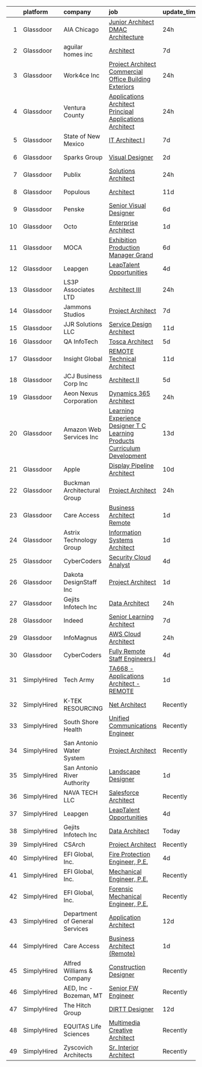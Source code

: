 

|    | platform    | company                        | job                                                                                                                                                                                                                                                                                                                                                                                                                                                                                                                                                                                                                                                                                                                                                                                                                                                                                                                                                                                                                                                                                                                                                                                                                                                                                                                                                                                                                                                                                                                                         | update_time   | location             |
|---:|:------------|:-------------------------------|:--------------------------------------------------------------------------------------------------------------------------------------------------------------------------------------------------------------------------------------------------------------------------------------------------------------------------------------------------------------------------------------------------------------------------------------------------------------------------------------------------------------------------------------------------------------------------------------------------------------------------------------------------------------------------------------------------------------------------------------------------------------------------------------------------------------------------------------------------------------------------------------------------------------------------------------------------------------------------------------------------------------------------------------------------------------------------------------------------------------------------------------------------------------------------------------------------------------------------------------------------------------------------------------------------------------------------------------------------------------------------------------------------------------------------------------------------------------------------------------------------------------------------------------------|:--------------|:---------------------|
|  1 | Glassdoor   | AIA Chicago                    | [Junior Architect   DMAC Architecture](https://www.glassdoor.com/partner/jobListing.htm?pos=129&ao=1136043&s=58&guid=00000182627dac648b58143538002f4b&src=GD_JOB_AD&t=SR&vt=w&cs=1_a9c9f901&cb=1659509779975&jobListingId=1008047413622&jrtk=3-0-1g9h7rb4mkf3d801-1g9h7rb57g2qa800-78d1c92ace534ea1-)                                                                                                                                                                                                                                                                                                                                                                                                                                                                                                                                                                                                                                                                                                                                                                                                                                                                                                                                                                                                                                                                                                                                                                                                                                       | 24h           | Evanston, IL         |
|  2 | Glassdoor   | aguilar homes inc              | [Architect](https://www.glassdoor.com/partner/jobListing.htm?pos=101&ao=1110586&s=58&guid=00000182627dac648b58143538002f4b&src=GD_JOB_AD&t=SR&vt=w&ea=1&cs=1_38b4a51f&cb=1659509779966&jobListingId=1008030886752&cpc=80D725C0A39FA835&jrtk=3-0-1g9h7rb4mkf3d801-1g9h7rb57g2qa800-6371b23653ce37e1--6NYlbfkN0BBGG9LMNqL16EzDx9S3nKk4b6IwprgSJginr0DZD_oW6Mm3uCrdklJsAKh6iXWwLKS4HwePxDhUtYIT_-THPCT1OSqPsH-xzqiHGZPx79UO3w3eEr1OmXYjyoeRjfzEu5WE2xUoPg1J7MOhXn-EUTl0lc2nWVKu84RpuQHt7TH_OxQjbDrjiwpBBEH9V99jPG0r1tYjsNwgkE3GcFvGNMQ-yZ3Vz96P2CV4f1w8wZbWpetyWqmDj_t4mk5VXm_tIihjiaBr3hptOZsybkZpkhWpU4PZjbLfNL6JLWoJOFnCIgJsiaE2V3WrF5Cy5UK4RXXZqR3VP_xDSwAEGcGXna70M9hNtSuKuDfcB1cBa7fdrLnteq6pPrSPqQRDLW5EeB3U32xGtYdwSRXT2HA56fM2CMQH3W6ZW92WcaA1JPsmGODXjRViWUB8B-Mco6ygV5yNniZn39XeXDJgqHmAt61mR5zLkFCvCyGTeD5pwFNSYSH5X0ywZDG3Tfi2ZFDoHI%3D)                                                                                                                                                                                                                                                                                                                                                                                                                                                                                                                                                                                                                                                                                          | 7d            | San Diego, CA        |
|  3 | Glassdoor   | Work4ce Inc                    | [Project Architect   Commercial Office   Building Exteriors](https://www.glassdoor.com/partner/jobListing.htm?pos=110&ao=1110586&s=58&guid=00000182627dac648b58143538002f4b&src=GD_JOB_AD&t=SR&vt=w&ea=1&cs=1_02ee541d&cb=1659509779968&jobListingId=1008047958781&cpc=7AD1D84939BBEEF3&jrtk=3-0-1g9h7rb4mkf3d801-1g9h7rb57g2qa800-1b5fa690967b5ade--6NYlbfkN0A9PPlI9x3VLA7Ig9DMYQv8oZV6AhUmXfwocfR2_GxsGZVhPKRlecurGQV6vCE7cRm1y9XKvQzg_GTfz2YQujrNfplqqjHtsHPd55-nZ6MorvAKxkzkJaiGiuGRC1SuzxqEGW06GlbDmsj6mNw1KjVTSNI8hBwDM0cm5ePGkm6GItOEpN2Mj4mrNwfNZb6zftdcAso9tmrEkq3tJwpFlGSL4Xb0dOGEK2DcsU1cfUBBxfUpb3PdkQ7OxEqkkMAE6XCe7sBwkHyt0pV5o4KwgT4VITNU3Py6uH3vgzAuhNi4I6YS_5Lahty6_aKF9ijgeLjL9QOWe3ie0Y6rhfdUn96QOBqwOYyvzBDmQYrVjILAAG5oT4JyPTh10IP5j8PNB4xpY5OljGftlo5bQMM1Fli7uCQ839M-a51rKE9uD_HVKJklJJ9ZJzMns9UVk9vtCE6152sTKgb_zD78bjfQ3ENebGiBPIqRs_x-G3EhWGVzN7a4-nyfYDq4CWQOOS0zrEkiM334zOjwkw%3D%3D)                                                                                                                                                                                                                                                                                                                                                                                                                                                                                                                                                                                                                           | 24h           | Georgetown, KY       |
|  4 | Glassdoor   | Ventura County                 | [Applications Architect   Principal Applications Architect](https://www.glassdoor.com/partner/jobListing.htm?pos=103&ao=1110586&s=58&guid=00000182627dac648b58143538002f4b&src=GD_JOB_AD&t=SR&vt=w&cs=1_274043ef&cb=1659509779966&jobListingId=1008048362770&cpc=7CEE4C1C86B9E1E4&jrtk=3-0-1g9h7rb4mkf3d801-1g9h7rb57g2qa800-d4e6bd873dbee7be--6NYlbfkN0AC6SQMfAkHCondRquBNcE2ntt1snCy3fyoZRReqai0Oc8rjChE8P0pKJeANpbEFo1uZy22u9u-zpo913XVjwSN_L-IZ_lSwaijE-wGrMkq8eD-et4B7cdPxxUFHKyIJV-le1avh7iBv9-BJJk7J1sm237h3P3Q0dXjnEb8U7oqDrThmTksJFuBSxp8oGwBAiBpcEJRlPAflRKVeC5oySuUtbhu3o-kd-dThah0PhwdpxE5NUaBQ0wN8xOyvdgmcxmltsYUyKympmr04VCYZkVAhMpCokYaYdLxem7zTX-gV8cV8gRl44bQbJDtI0z9t8iT0ry3F5fE8mP0Kb3hhaMMHF8F_tYuHYXnabLWlDI1_wJF6sBJ3ixmGMnSSUfKwGzomM9CHwmiygAtRX5TU1HDgqkfaZwoKNDWHftRzzzhZXLL3IcHv3ph_hqn6TygHis8VKRpL9NIU8hEwRNTVlkx482ZFZmcsjyJAfPu43KVvYAhcD7Oovp9uoz1tOglIQWPbi8HDm3fcH0Mzfeb84Dnj8QYfOkIpbSRGRiQI23sxw1vVTjGuM0ac8cT9FjvCeaSEaaze0rI53jGkipVNSFgyUrcKLkivVUF58WwymEhDpLrS7gMQIZeq-dQ9dw-ISxh1I2KzgRR5ELILYLTJnWDJUjXgSrAVPl3Ffv4pEG2uJCo1aXAQc5WjTSrz4EbRihmPIfxLOo17ib_GWc3gCOhlLCQ2KYkanVAG9n7X3WoA4kgOl6lduNKGJ_y-ZFPvSnzCV2g3dJQeYyYI0ECq83mgoXetX0gGNWG9XfKiVczBr9a90ww3r73uvNjAwiwig7FmD-eEn6FGqE0z0wTexkjukWjsON9AbAv03b_kmRTZL1oqB_haJIcgejnk9FJuXJ7f5OhnRguG2hFmRElo_oud2CwU6v5Tj086Y4_yH8Rd2ROZmX8UCi1np-hUg3HAsm9Kwvx2Shk9JXM1GotbUPcuwS99eigbsxjjAb-eoiyHB4Cpi9O_cxC0XcQcb_CYnJiXSg4YLPiJdFT_-_6kfzs__RVyGAO9CmZchpiqDJEzzaQDb3LsKUWIhkVwCYxSGKrGZp20c9lPEBX6MdYBx948r87-Ox5N2qOlIQgeWEhQw%3D%3D) | 24h           | Ventura, CA          |
|  5 | Glassdoor   | State of New Mexico            | [IT Architect I](https://www.glassdoor.com/partner/jobListing.htm?pos=121&ao=1136043&s=58&guid=00000182627dac648b58143538002f4b&src=GD_JOB_AD&t=SR&vt=w&cs=1_b69f89cb&cb=1659509779969&jobListingId=1008031623908&jrtk=3-0-1g9h7rb4mkf3d801-1g9h7rb57g2qa800-528c81f2f9a040cf-)                                                                                                                                                                                                                                                                                                                                                                                                                                                                                                                                                                                                                                                                                                                                                                                                                                                                                                                                                                                                                                                                                                                                                                                                                                                             | 7d            | Santa Fe, NM         |
|  6 | Glassdoor   | Sparks Group                   | [Visual Designer](https://www.glassdoor.com/partner/jobListing.htm?pos=112&ao=1110586&s=58&guid=00000182627dac648b58143538002f4b&src=GD_JOB_AD&t=SR&vt=w&cs=1_5e733517&cb=1659509779968&jobListingId=1008042325557&cpc=3BA4CE39D5B5DEF5&jrtk=3-0-1g9h7rb4mkf3d801-1g9h7rb57g2qa800-3119862d81f7a7c8--6NYlbfkN0CVbIAoVGlVV0muHIzlWY31dYj5hrVkKa7qBWZ-hZn3g-zWnitpxah_RyLopvrEJPKluBTJGMR0w6yt2L9rFqn3s1U2AqS3mNNijlNTZTWhopkKVpxLdiMoOqof51uSUrPEbGZaq-doN6mYWim2gIQgZZA6-0KdGLYCY64PiKyOSiM_V5QmJapCkNEEGAjDXhL_X2AWmctkuEKogkEldV-n7p6hnhlvaYf1L-_TLXx34QGeBJvbHfWICYeUk1lbH_GeZSC-EbLD9QaBJdV5fsOWRDTpWJZPUUq9BqLT4wjmUKNSWkcveCiwMoaZt_qsZa0b12gi7WVidRR2c4w6HYQ92j_XOAyKDAuvpGadRS5TUNS6qPtssulU_Qj1wfMiWZCGXBZNIy9xN9oC1TB52PNMDvQ3NqIApszzlH2NBtRRms_b9XhY1xhni4tueCmR8_Qy9_NUqT8RdW_53wSHhQdguzxq6tXx0-NTVg_HrfqtssBOabfun37g)                                                                                                                                                                                                                                                                                                                                                                                                                                                                                                                                                                                                                                                                                                       | 2d            | Arlington, VA        |
|  7 | Glassdoor   | Publix                         | [Solutions Architect](https://www.glassdoor.com/partner/jobListing.htm?pos=123&ao=1136043&s=58&guid=00000182627dac648b58143538002f4b&src=GD_JOB_AD&t=SR&vt=w&cs=1_204d7280&cb=1659509779969&jobListingId=1008047401094&jrtk=3-0-1g9h7rb4mkf3d801-1g9h7rb57g2qa800-32a667c08397b6dc-)                                                                                                                                                                                                                                                                                                                                                                                                                                                                                                                                                                                                                                                                                                                                                                                                                                                                                                                                                                                                                                                                                                                                                                                                                                                        | 24h           | Lakeland, FL         |
|  8 | Glassdoor   | Populous                       | [Architect](https://www.glassdoor.com/partner/jobListing.htm?pos=118&ao=1136043&s=58&guid=00000182627dac648b58143538002f4b&src=GD_JOB_AD&t=SR&vt=w&cs=1_16892b31&cb=1659509779969&jobListingId=1008023368891&jrtk=3-0-1g9h7rb4mkf3d801-1g9h7rb57g2qa800-8e90e3975cb52fe0-)                                                                                                                                                                                                                                                                                                                                                                                                                                                                                                                                                                                                                                                                                                                                                                                                                                                                                                                                                                                                                                                                                                                                                                                                                                                                  | 11d           | Los Angeles, CA      |
|  9 | Glassdoor   | Penske                         | [Senior Visual Designer](https://www.glassdoor.com/partner/jobListing.htm?pos=109&ao=1110586&s=58&guid=00000182627dac648b58143538002f4b&src=GD_JOB_AD&t=SR&vt=w&cs=1_e7cd6e6b&cb=1659509779967&jobListingId=1008033963305&cpc=723ADC3DFE402989&jrtk=3-0-1g9h7rb4mkf3d801-1g9h7rb57g2qa800-e686bc3862d2ddc1--6NYlbfkN0CtpXM0MSzpMQ_ld-1IrueFxu_hVDIxNkdu7oUVWOFjtEFqQtdu51VPA8PaZXoTOleEm1nGdOJeCYWb5vJz5IG8TCmpEFJrjI-b_juUEQzgiyUZJ3K2ygCQVuCrEUmrYjjDB2ajc0iOoSryL110Bp5lNaMc-HGhB6LpGxuI3m9UC0vdHWE3nKisIOcppR_W8LhCBkUv0mlWIgJC-gMwkVjbn85dqNzUxBMhpk-FbMWyyQb7CM6k5rcIp5j1BA3MQWyWJOdIpZVNdwKH59CKXaf9ke39It94aUJ5fQ8JSswZdpNv9PNNFw4SpCqpCC2IX_N9icW4tlHjUXS39rkBY6NTwq0Y52CPiAob3cZn6BslYxFgiyaIrnwYqvOcbOrQAfA6drYtA897UEJX143AvIuWp6M6cMnx78pBByplf7_ac_CHV2orpU8hkjuwmxiZ7O79xaOeOAkka9CB5HhgnW1DrzWo8aM2HZJwDHCVEKbH-g%3D%3D)                                                                                                                                                                                                                                                                                                                                                                                                                                                                                                                                                                                                                                                                                                    | 6d            | Reading, PA          |
| 10 | Glassdoor   | Octo                           | [Enterprise Architect](https://www.glassdoor.com/partner/jobListing.htm?pos=119&ao=1136043&s=58&guid=00000182627dac648b58143538002f4b&src=GD_JOB_AD&t=SR&vt=w&cs=1_78792da5&cb=1659509779968&jobListingId=1008044927870&jrtk=3-0-1g9h7rb4mkf3d801-1g9h7rb57g2qa800-4bb5f0dc820e0f4d-)                                                                                                                                                                                                                                                                                                                                                                                                                                                                                                                                                                                                                                                                                                                                                                                                                                                                                                                                                                                                                                                                                                                                                                                                                                                       | 1d            | Reston, VA           |
| 11 | Glassdoor   | MOCA                           | [Exhibition Production Manager  Grand](https://www.glassdoor.com/partner/jobListing.htm?pos=124&ao=1136043&s=58&guid=00000182627dac648b58143538002f4b&src=GD_JOB_AD&t=SR&vt=w&cs=1_c0d6f37e&cb=1659509779969&jobListingId=1008033804169&jrtk=3-0-1g9h7rb4mkf3d801-1g9h7rb57g2qa800-b74d57cb8e008f7f-)                                                                                                                                                                                                                                                                                                                                                                                                                                                                                                                                                                                                                                                                                                                                                                                                                                                                                                                                                                                                                                                                                                                                                                                                                                       | 6d            | Los Angeles, CA      |
| 12 | Glassdoor   | Leapgen                        | [LeapTalent Opportunities](https://www.glassdoor.com/partner/jobListing.htm?pos=117&ao=1136043&s=58&guid=00000182627dac648b58143538002f4b&src=GD_JOB_AD&t=SR&vt=w&cs=1_7a2862f6&cb=1659509779968&jobListingId=1008039071264&jrtk=3-0-1g9h7rb4mkf3d801-1g9h7rb57g2qa800-6cfb597f8684a00f-)                                                                                                                                                                                                                                                                                                                                                                                                                                                                                                                                                                                                                                                                                                                                                                                                                                                                                                                                                                                                                                                                                                                                                                                                                                                   | 4d            | St Louis Park        |
| 13 | Glassdoor   | LS3P Associates LTD            | [Architect III](https://www.glassdoor.com/partner/jobListing.htm?pos=128&ao=1136043&s=58&guid=00000182627dac648b58143538002f4b&src=GD_JOB_AD&t=SR&vt=w&cs=1_2e7c71d6&cb=1659509779969&jobListingId=1008046616338&jrtk=3-0-1g9h7rb4mkf3d801-1g9h7rb57g2qa800-9629dae44720d06c-)                                                                                                                                                                                                                                                                                                                                                                                                                                                                                                                                                                                                                                                                                                                                                                                                                                                                                                                                                                                                                                                                                                                                                                                                                                                              | 24h           | Raleigh, NC          |
| 14 | Glassdoor   | Jammons Studios                | [Project Architect](https://www.glassdoor.com/partner/jobListing.htm?pos=102&ao=1110586&s=58&guid=00000182627dac648b58143538002f4b&src=GD_JOB_AD&t=SR&vt=w&ea=1&cs=1_fdd06fe3&cb=1659509779966&jobListingId=1008031735949&cpc=33AFB7EF5A21FBC5&jrtk=3-0-1g9h7rb4mkf3d801-1g9h7rb57g2qa800-96aa6fa0b6173d71--6NYlbfkN0C2ruSLbldHgJRxGqX58M4ekFWuaOJ1Xy3nZgzYPyc2K5DCdI3untnDkKSSavtkCk92iqAzbk8Oa2mOqMcgyJ0pSn9NqnMDufDpo-qYhydhMJf5usWr6lFrqL8nikbwNtB4ITkmGGkJ-VER0Oy5a2d6BwFFD2snNbQSqn11yh1aiXROI8oBagSrQIGRT8CfBdtfjWNx2e3L9RXCy-yBYLSBbwRZGOZ2NJud8uXZrjGe7BKx50oOxsf_FYdChXROZhqb3U3jWf-tVJQ0_ZHw9fJDBxV16TWFmroCru-50SI2EAdOpdP4-d6KPAYi5M3Z8cNpmdOOtZ7Mg1rmExRYj7MQb6Yh-x_zFYSg5Xo2cvfpJ_vwrYwWfmdWDlACH-xCqVq-v5fP2jPvOjFZP0PHvFfVbw5GplI7awBccf0h17CIBd3B79-Io6Wpe-K6o8RssGxe00BNHdJbTv__TmCX1KFZ5Yel14_E7mpjDgcDETRrVsRGkrGK2rESW454GRH2178%3D)                                                                                                                                                                                                                                                                                                                                                                                                                                                                                                                                                                                                                                                                                  | 7d            | Scottsdale, AZ       |
| 15 | Glassdoor   | JJR Solutions  LLC             | [Service Design Architect](https://www.glassdoor.com/partner/jobListing.htm?pos=122&ao=1136043&s=58&guid=00000182627dac648b58143538002f4b&src=GD_JOB_AD&t=SR&vt=w&cs=1_3af7a2f3&cb=1659509779969&jobListingId=1008023228335&jrtk=3-0-1g9h7rb4mkf3d801-1g9h7rb57g2qa800-c1be716fa6b1c321-)                                                                                                                                                                                                                                                                                                                                                                                                                                                                                                                                                                                                                                                                                                                                                                                                                                                                                                                                                                                                                                                                                                                                                                                                                                                   | 11d           | Dayton, OH           |
| 16 | Glassdoor   | QA InfoTech                    | [Tosca Architect](https://www.glassdoor.com/partner/jobListing.htm?pos=120&ao=1136043&s=58&guid=00000182627dac648b58143538002f4b&src=GD_JOB_AD&t=SR&vt=w&cs=1_10ea9a56&cb=1659509779969&jobListingId=1008035484391&jrtk=3-0-1g9h7rb4mkf3d801-1g9h7rb57g2qa800-2b325c7e340096bf-)                                                                                                                                                                                                                                                                                                                                                                                                                                                                                                                                                                                                                                                                                                                                                                                                                                                                                                                                                                                                                                                                                                                                                                                                                                                            | 5d            | Concord, CA          |
| 17 | Glassdoor   | Insight Global                 | [REMOTE Technical Architect](https://www.glassdoor.com/partner/jobListing.htm?pos=114&ao=1110586&s=58&guid=00000182627dac648b58143538002f4b&src=GD_JOB_AD&t=SR&vt=w&ea=1&cs=1_42ee110b&cb=1659509779968&jobListingId=1008023450111&cpc=8795CF9063CD573D&jrtk=3-0-1g9h7rb4mkf3d801-1g9h7rb57g2qa800-38e32b10a68fdadf--6NYlbfkN0BKkHZu3wF05EeDimN_p6sYpKCMArvwa95YdH7UpkaBCnuUCEKHXotS0_EwbLzIjYfBxh6X2qHKBJJgK3GUwRr4xzC4naxi0aZb0f-8TQwRo8qHWQUX5Bq09mUANpyZqKxXib2PO-XS_dxOGpCKJYbiLRqB8Ffdr1dC4j3QSCEJPvBDXSUaywK2-SvefcnoPHjgOLIP3V2Y2LUswJSF2T7X8P6kVFygQQlhy7iZs0C-jt0aIUJOX2YTR74A36XHnb-xTPY5qeYuDxB9qpMn2pEFAkAGtKiBUM2ThknmzJxkRG_tMplGAn_xYyqk_2lEt57fkS5ArwA34yxjGjwxztLxhiP3Bi_pw4EDQSunI5_2z8lPTAEICow3mSvRxJzLqkUKGb4JhZHz3xFSFHF2A9Tr8Q7jGVbm-5l9GeGbOKW_a50XjbWekOJsU680kk9eMf3zoswttL7i00KmLbCrKi8Tb8BSVMeFs8MGwjgyhzfkY0VszWnl8yB5nfHs_YiOXKntlbgba6E1fQ%3D%3D)                                                                                                                                                                                                                                                                                                                                                                                                                                                                                                                                                                                                                                                           | 11d           | Remote               |
| 18 | Glassdoor   | JCJ Business Corp Inc          | [Architect II](https://www.glassdoor.com/partner/jobListing.htm?pos=127&ao=1136043&s=58&guid=00000182627dac648b58143538002f4b&src=GD_JOB_AD&t=SR&vt=w&ea=1&cs=1_d1a678e5&cb=1659509779969&jobListingId=1008036667337&jrtk=3-0-1g9h7rb4mkf3d801-1g9h7rb57g2qa800-9bd70e7987f04f30-)                                                                                                                                                                                                                                                                                                                                                                                                                                                                                                                                                                                                                                                                                                                                                                                                                                                                                                                                                                                                                                                                                                                                                                                                                                                          | 5d            | New York, NY         |
| 19 | Glassdoor   | Aeon Nexus Corporation         | [Dynamics 365 Architect](https://www.glassdoor.com/partner/jobListing.htm?pos=130&ao=1136043&s=58&guid=00000182627dac648b58143538002f4b&src=GD_JOB_AD&t=SR&vt=w&ea=1&cs=1_dbcd5ff3&cb=1659509779975&jobListingId=1008047922102&jrtk=3-0-1g9h7rb4mkf3d801-1g9h7rb57g2qa800-74588c2627177920-)                                                                                                                                                                                                                                                                                                                                                                                                                                                                                                                                                                                                                                                                                                                                                                                                                                                                                                                                                                                                                                                                                                                                                                                                                                                | 24h           | Remote               |
| 20 | Glassdoor   | Amazon Web Services  Inc       | [Learning Experience Designer  T C Learning Products Curriculum Development](https://www.glassdoor.com/partner/jobListing.htm?pos=126&ao=1136043&s=58&guid=00000182627dac648b58143538002f4b&src=GD_JOB_AD&t=SR&vt=w&cs=1_7cb78e52&cb=1659509779969&jobListingId=1008017863498&jrtk=3-0-1g9h7rb4mkf3d801-1g9h7rb57g2qa800-4d352c5b2fc37cc0-)                                                                                                                                                                                                                                                                                                                                                                                                                                                                                                                                                                                                                                                                                                                                                                                                                                                                                                                                                                                                                                                                                                                                                                                                 | 13d           | Remote               |
| 21 | Glassdoor   | Apple                          | [Display Pipeline Architect](https://www.glassdoor.com/partner/jobListing.htm?pos=107&ao=1110586&s=58&guid=00000182627dac648b58143538002f4b&src=GD_JOB_AD&t=SR&vt=w&cs=1_ec84d207&cb=1659509779967&jobListingId=1008024922070&cpc=BAEB662971763A76&jrtk=3-0-1g9h7rb4mkf3d801-1g9h7rb57g2qa800-1ac026aebf1eab96--6NYlbfkN0BvKrLyj5gPmtZO9T8euul8TCxuuKNOtzRJOomxnwSEodTz2Bc-sPZl8WPllYOnI2h88ncN86_cGFX94EhruM6aVE1f0uzqEGYtUwrXVZWmB9sLsVrt8bvXnSydAAiwNxnhEhBxWyLc5kv_B3L5bN8ygiqxyDS3ck34jWgiAL9b9YRCZi_LXYeWkOumlqDAOVNpUWcmCdrxkHJnySUGIt78jh4UqJZv49ZVQjQGBE8mJIyKgr-nU5Fwn8qFFTUFJp8vJ7Q3_pm3c9-6EKCIzzfBDzxZEmbeNDD5PdS-2NN5o8q5uRfR7rp7Ka9dBoVquS_pJRgoLLm2Ns4w2l-CQsHhQ5AFEt9Q9PUfWFv8izkOBdvjFcJwkioupZ1vvQRLz2PfC1j2S31BZXwRBNjTb2qixk7LQinJ2B4wK9921PM37ouO9P7I6cD1D7BqO98vWJqSVQt1ttgOkpieuZKEOXZi_TefdiSABJvIRlxJiYMeIPwlweCL1K1CSKMNe-L7US2HXzARCCNPFUBhGu220aYPAXD1FSUpqcopNTrwFRSbBcnel2UV_gaqD4Rs2NW1kj_4FiiLiFK1G-FV6aENBg5ZcV5R6s5HOvz05YTbjCbiCQwKuU2Rcg9ZHqVhx1m_eem2_IFiHky9Jd_aQiGCuS0Mj7tp49l00RSgHLv80i5GENrwaqyOct37qyFScAj1-oRFLi7ZwmSPuXJR_LExMtVN8mKv_MP0odTN0Gl6ssCNI187HDw_JgDBuzc2TOBZzs4DB8cQ79EuSsUDM4dgInfB06kzwhhBgNFh602lRcyAFr35tv8U_RvxiSmaV2cv7pyTY30go9Hw4SdKOZfBT5-1uXEvFoX835mT4mZ4sN_mU_u3KXsbrpZ5eyPzD52m-kRcfVvbdkTZJ40eqtxun4vxhk_tMKk-qApofWp062MkVIggBtqqHXUjJ9BECLP8zHHBnZrT_k2XieOGQ3yMsr5x)                                                                                                                                                                                            | 10d           | San Diego, CA        |
| 22 | Glassdoor   | Buckman Architectural Group    | [Project Architect](https://www.glassdoor.com/partner/jobListing.htm?pos=105&ao=1110586&s=58&guid=00000182627dac648b58143538002f4b&src=GD_JOB_AD&t=SR&vt=w&ea=1&cs=1_1c9d9c9a&cb=1659509779967&jobListingId=1008047414214&cpc=61E17551093C17CB&jrtk=3-0-1g9h7rb4mkf3d801-1g9h7rb57g2qa800-9a92b6095bc4880a--6NYlbfkN0AaC6OMNnGu1ri8CPn-RGRuQIfK4MRpPOI-RSUeogXt75h5kxyXjhhtmztlvwdjqcbJv7XAtRFoEW-1e8VQoGRel_UFjTbtbreTBh1M1uSvcBtIG2xSyyOnhGVbTnqyz73U2HFgbLI_LIBKvr6nntyikHsQFPYOWQFOfMvmRiNaUFcDtxq_S3cIhQ7ZklXP3nGdS4NBnRZ4kfTKHcvAZbTS255hRD5_iZ5oeu_3dbJOK2WdYr-4rWT_lzjgHUgprFROK36ASLdkA-hHhCsayxe3fQP5y_5rby6ccxeWeZSdn3V263NaCST7C-MxIuBo5Xn5C3sy0rL-Y1ESy4ciQRzYLcJA92FbPcQCnTSUKq4D0PxDpdIAGR6xbE0WLNCraQs662GbNKwanxbfcVVCoHq2J4ZWc_26x4pNeL1BwmMGBWuRsVRHRnDfAVbKLKBlvXI81SYYNtb9wRiY6VEc5MtT4qGDtWePMaAjLZnfH9EM9TqlTidBWwQid7M_zBdozvsTG14gRIWnhA%3D%3D)                                                                                                                                                                                                                                                                                                                                                                                                                                                                                                                                                                                                                                                                    | 24h           | Plainfield, NJ       |
| 23 | Glassdoor   | Care Access                    | [Business Architect  Remote ](https://www.glassdoor.com/partner/jobListing.htm?pos=116&ao=1136043&s=58&guid=00000182627dac648b58143538002f4b&src=GD_JOB_AD&t=SR&vt=w&cs=1_f53a23ff&cb=1659509779968&jobListingId=1008044690699&jrtk=3-0-1g9h7rb4mkf3d801-1g9h7rb57g2qa800-ad549c7fe2ed2468-)                                                                                                                                                                                                                                                                                                                                                                                                                                                                                                                                                                                                                                                                                                                                                                                                                                                                                                                                                                                                                                                                                                                                                                                                                                                | 1d            | Remote               |
| 24 | Glassdoor   | Astrix Technology Group        | [Information Systems Architect](https://www.glassdoor.com/partner/jobListing.htm?pos=111&ao=1110586&s=58&guid=00000182627dac648b58143538002f4b&src=GD_JOB_AD&t=SR&vt=w&ea=1&cs=1_564020f2&cb=1659509779968&jobListingId=1008044681734&cpc=42BEC95245890617&jrtk=3-0-1g9h7rb4mkf3d801-1g9h7rb57g2qa800-c0220aa5be09418e--6NYlbfkN0Bdf2G6TVYnM3fOk-UrBKrzK2-CbjNnMVxP8eQQ09BKeSsj-KQfImToDye70tyWtFdi31-QoWoNwWkYz7pKi8-e2ZNjhJdtIwajDwUArQ1NymZZVaiDX5lupqAnyqZ5Xia1HALDbkdNAsVxAXU-qEKlUSG_r7eLcIh6BTAYeg1xZpDNTPFWuQVk5bVlsejkKW69QoMsBP1mEOd6Us0BTQZxtHZ0oFlJGqi9RNFQudfQdcb5Y6IHpBKBgn6U8QG-F2xnt1bKGGT5QbW-VwlfSgsX-lI7DfljbFqpWEC4yVW1wdAu_cGP9B_CWbLEgkKUN1hJEY5hPkCwDs-mfn3iruf0mBir_xXo1v1hvAKithA3yoz_RMp--3YsaS5Z3zUkUt5qQwaPJUmmOR0VYDNXNWTGm9c8TQZeU04nQDxutWCrtXrGaeOWNqiM1I94SLfT-WCQ6Ple5mscHBnrSIbIreUDq8eYfV1JoN1jrC7rK8BSbfof8T4rc6e5MHY0gzVchDzTRFYt8lHtWj-EYClziOorZwiXUB47i4xG6B3LYEqf5A%3D%3D)                                                                                                                                                                                                                                                                                                                                                                                                                                                                                                                                                                                                                        | 1d            | Chapel Hill, NC      |
| 25 | Glassdoor   | CyberCoders                    | [Security Cloud Analyst](https://www.glassdoor.com/partner/jobListing.htm?pos=115&ao=1110586&s=58&guid=00000182627dac648b58143538002f4b&src=GD_JOB_AD&t=SR&vt=w&ea=1&cs=1_f24b4324&cb=1659509779968&jobListingId=1008038418664&cpc=8795CF9063CD573D&jrtk=3-0-1g9h7rb4mkf3d801-1g9h7rb57g2qa800-ed5494b43b5b0e5c--6NYlbfkN0CpFJQzrgRR8WqXWK1qKKEqALWJw739KlKqr2H-MSI4eoBlI4EFrmor2FYZMP3muM3AyC5F4gtnZ5Rl_ddSM713Bko8wSd9DvhwSwdyOa07maPZ_0fXzn6WTVoqw3q3YITCGvHyOS2or4atKuQDfsT-Y2AywG-QQS36zkNMOcZ_7AJk-mY0f4ozyfqwKr-o85AXIIdg5Y30To1gK21qqwOflA_njhy8fwsil7c4-GdYgmedSjgIOvmmIggJMpe_MTo_0zc8dInWKqbbbqsXkOEUxAfzyzNV3J2hTqmTQCL54aFDdJhjN6-btzCBjENTb_9AuWjtedyCkqenfrN8MvV8dy_kWmm_ccJv9kx7NAJofr_5k6z12XJe5h7yFOzqMO-DNKBvU_PzANnDIrMT4yC0laurvQdNLzZBd73s66vA9eaxNkx9Zmrc18EaEF7Dkn5kDpKmKRWQfVLW4dOUq6ODOVvFjR76E6cbMdiJs7y_WFKMv28uytW4eST1HsEt2o-bg0935D7S5E8t6CdAF-fzVp8qQrDFNNxJ-dpw4nAE1fz9AreKHUy1eURHfOfKPvpRhRtGYrxr0ExP0RKJpZh-3Id3sawQY937Mn35EJeGxi-L410UUFRwSBZ4_XAMHBO4oQXIK80DzK-E9_wBYPGemPnZuTW1wFIsp8gOtZWREWkXvx2cAeoZxLdaPNtZSfYA9AtJXqRi-RjgH2yk_lFB1UPWnKiDvRn4jnEgcEV9WSzwt8b7cpJ5ldeBrHlVf3CuMYgGxAP9Ef8mi75ZuATxtsN0SIwVguMiqQGDVv32TXC3cL0frWWFK30YPhb6uJKnoHbX8-xzqNzG0Ci8SF4JOitpclbn6weCbs_FtPQcCahPVN4NF0BLsvEHO5oXQwabTSSCpymrO5vHJYFr1EkVexf_ksB9eMAe3sqqTtCEO2cZNSe7_m1PD7a-f_CVhfBoB6DO26BVMJ1fq79g1xquW9R6HrJolX8dOZpp6YfuZG2HrXbj1IbEX31e1yiqwnU%3D)                                                                                                                                             | 4d            | Salt Lake City, UT   |
| 26 | Glassdoor   | Dakota DesignStaff  Inc        | [Project Architect](https://www.glassdoor.com/partner/jobListing.htm?pos=108&ao=1110586&s=58&guid=00000182627dac648b58143538002f4b&src=GD_JOB_AD&t=SR&vt=w&ea=1&cs=1_f924c849&cb=1659509779967&jobListingId=1008044980559&cpc=6945AE2F4B03E059&jrtk=3-0-1g9h7rb4mkf3d801-1g9h7rb57g2qa800-604009b088247dc6--6NYlbfkN0DmXiILULUwnDZPyWBF8B0IdkK8QIv5Ygwa92R-qYmns6YcYSAW_RpK8tXhaWCI_j6DQL6-ZuJMwRGdnqYc3IlkVgRlNAy3Svm-JFlOGs293trYH0-v8weu5FTHVRxXDcBR4-i_4YQ62_frIW3Phxn_Fc8wEZzQ7o2dfrK45bnr1nvbhYdDr73_FRzCOZ6AjHfslBxzHhYDsXdYqf5N6GGkK9T6lGgP8LWqI6riD_UYUu8fJM6ty0DOEzYvi7H5oRL14mxfAaeyRZizbQW174hkxtDq3tj3cD3YIzeE3oFvCI3PgHLOZ95UxHjTuQGeZLUvEBLmImvt1fqSRuWAGguSyALKk8gDKschUPttUBB1rEqlelgy2UmHp70MixmTGmCSRpWM93-eeSfLGPxXkMIa4pwpKDnEwMvyXylBoTVlgZ771F7KNuaZ3mjtC-gM4-iEorSeQH7uY0uv8KIcMZvAbauIFgc7CxIYZ8kjZ654aZmmp8nktpgS_Vwyf_VjQ0s%3D)                                                                                                                                                                                                                                                                                                                                                                                                                                                                                                                                                                                                                                                                                  | 1d            | Columbus, GA         |
| 27 | Glassdoor   | Gejits Infotech Inc            | [Data Architect](https://www.glassdoor.com/partner/jobListing.htm?pos=104&ao=1110586&s=58&guid=00000182627dac648b58143538002f4b&src=GD_JOB_AD&t=SR&vt=w&ea=1&cs=1_11815e12&cb=1659509779967&jobListingId=1008046506112&cpc=70D6958B2CFB98E6&jrtk=3-0-1g9h7rb4mkf3d801-1g9h7rb57g2qa800-f43ed0475e1ee67d--6NYlbfkN0D_IzWzjhbTTSWePIL0fUVIyWUO5fDNpeYC70q4Xn2R5aIdRXIvKvEENjMfwJbr-KiapqzdkpOugioOjkPuwYrDxo8lRtHb1wMwZA3D83VfsWNPxgHYoDhBLfeb_e6W-20-go4SgSxKK2uDUTC0CWbEUxDoF1Yy-EBMZGAUqI4gT7IXVmEYGFnLTMZ64DeX8Hg8-SSxr02raosU-H2dJolN6Om0bGV905AC3J8tRy0eVEoAFQ0Fi49nVZGCJcHc1i-3m8HBvPwJRWwuvi_044NOGWb-y9jUGUurRYIiIfVDrWhGdeMMh9GImIFK2heA6AzNzRr6anOiWfFMYz3LOu2HHErQQ08uB_HKGvExOl9nV3BNMjZL0XJmRZrzAGdvkX_33SnZMzCmJUZtbOZR2K1ri4cUz2A7HeqCuZAQWIFeF2UuExOzCDv3HJhRIjSwefAV_V1_N-h4kEstFqIl8rFjMDxd33B8wjU7aiwOQRfkY90-L1Klgza4UmzXr7vsOZeKUACbIV4g9A%3D%3D)                                                                                                                                                                                                                                                                                                                                                                                                                                                                                                                                                                                                                                                                       | 24h           | Remote               |
| 28 | Glassdoor   | Indeed                         | [Senior Learning Architect](https://www.glassdoor.com/partner/jobListing.htm?pos=106&ao=1110586&s=58&guid=00000182627dac648b58143538002f4b&src=GD_JOB_AD&t=SR&vt=w&cs=1_86d6286f&cb=1659509779967&jobListingId=1008031067016&cpc=723ADC3DFE402989&jrtk=3-0-1g9h7rb4mkf3d801-1g9h7rb57g2qa800-96b1c3b8b9cdb388--6NYlbfkN0CiRNM7CVr8YueLFKlzwbFWI0o7IjV438l4sVrvKZ0flpURU_mqoI8EbsK64YRr3OA6KrJSvnAlHG1fMTdVne83Y0EijA4Nde_j30eNUxX6D8w6WzzfyqgLZ2whk8-j9IO8ahlK57mnjmAeIR9-l0TeEZGSYjv5q6X3fsNXws9iNfqYy60Z3xT3ehRGqXImdDVRStq3eNbtGrpWWorQAxDpxHe_LKKNJTAV210lSYa8ijpV9Mpkh6ymFVinFicJQu_9gSegIWJ_60eIE69ITO_nz6cL4XCetTkup4bgQPWhY_DRUqEZVJXUFrBfXSKhpeFAODimH-a9NAFd4BE4IPI2XgtoDWbejuauLqjJNJ-a7FCpA7yh9-g-kYWCrPIN58IO-QbuMZqXloOxYlS31FJLzSbOi_NRjC0VF_rjEyIRjgppBRcpo_6svYMWEoluFxVOXr1JJVKu72AiFTN2LZMtBU3qSWkB9a_t-zTuNx_PfQYcrwe1oPq4Ok2gYKgWbdDbZpU7kgZPPY2AoeN1OxLxO7Mqt9LIWuA%3D)                                                                                                                                                                                                                                                                                                                                                                                                                                                                                                                                                                                                                                               | 7d            | Austin, TX           |
| 29 | Glassdoor   | InfoMagnus                     | [AWS Cloud Architect](https://www.glassdoor.com/partner/jobListing.htm?pos=125&ao=1136043&s=58&guid=00000182627dac648b58143538002f4b&src=GD_JOB_AD&t=SR&vt=w&ea=1&cs=1_4023e7a1&cb=1659509779969&jobListingId=1008046311770&jrtk=3-0-1g9h7rb4mkf3d801-1g9h7rb57g2qa800-12b46cc2abba6197-)                                                                                                                                                                                                                                                                                                                                                                                                                                                                                                                                                                                                                                                                                                                                                                                                                                                                                                                                                                                                                                                                                                                                                                                                                                                   | 24h           | Remote               |
| 30 | Glassdoor   | CyberCoders                    | [Fully Remote Staff Engineers I](https://www.glassdoor.com/partner/jobListing.htm?pos=113&ao=1110586&s=58&guid=00000182627dac648b58143538002f4b&src=GD_JOB_AD&t=SR&vt=w&ea=1&cs=1_f314978e&cb=1659509779968&jobListingId=1008038418616&cpc=F4EED0218A761C36&jrtk=3-0-1g9h7rb4mkf3d801-1g9h7rb57g2qa800-3d71e621d3a2310b--6NYlbfkN0CpFJQzrgRR8WqXWK1qKKEqALWJw739KlKqr2H-MSI4eoBlI4EFrmor2FYZMP3muM3AyC5F4gtnZ2ahxDEoyf7_3EXGjNOZXpW-okS24Vaq1wWOVMeO3xeLB4iLWiwGoosR6lN4ho-xCn8bPTqpmlOB_vcgl6RJfkEPFrIo81rSYeEFFQQ20IGaWcuBeIabFUPmExnzOM0HhCrRA_YJHXEDKjsBrX8pLic7wvRGesngtZVp_k9Pz5_Y8mVl9etDJUZjrh1THRULT7IHKYd4Gql00nz3nkZiQnb0pxYMNKnAHSHedOEGzI4nJ02c9AZ7i4mSfIlHXviO2JCnVsFe7Bk15k8SHsnDQALa2_eal5bPJzi88-agoPJpgteut2fToaYTCTUh6-DV1R7oWK1-ceOVqYM3SHEzBSxT-zRMli8WqkhjtgTWdF-VPMlCmlEfftoA-PdeHGB7kENhlGKBldbEA1KPizrQSIjdaGlGnpSuNYJeLpkYvBtKQmkRaXpw5fntIVMgs76pZatqTvONbFG7IBtYjgsnyEpztJGJGUR5gg3OEnqX66pPJG7Ny_R2oTJm2C65U90AiM3J2Ota6DQpw8r2pzb147Wn5y0tW1QpXCHI1d8xniCjrRD7VZym38OZS3fSRtblDGfGPwSRhPpSjxDSJEb8i9JeSJ4eN2kgkM257VzaXgo31i8TjgVsM3rKju5xjclFOPxzsKuS-p4fWPQAG3nzDdPHm7nAJO444rhYnPa08j_Xe6Qprsf2_5acFi0PXGat-kosR9LOYTTDKqwkJXKTzrKtC_-lK1VFtlyJXMjnjnAjsMVitDW_pSWEIUISTsJVgxqDYXes_uU57WdyoiBS1xgf517c3xldDQroTPO48hx_NRMMPBhjUvMwdcPJdwzefXodh7brAL9323J7XqQ7Zi6R8mbv9GX-dBw32XS_TAsMZcregHA1NR9utESiLeeptFZwIaZ71sBU0KMv22D3Ppc%3D)                                                                                                                                                                     | 4d            | Los Angeles, CA      |
| 31 | SimplyHired | Tech Army                      | [TA668 - Applications Architect - REMOTE](https://www.simplyhired.com/job/owR5JlAfyTHQM5vXgE9jAXIBGeBT7qT3ZhXfd5T7p4HtY8CiFBxvug?q=visual+architect)                                                                                                                                                                                                                                                                                                                                                                                                                                                                                                                                                                                                                                                                                                                                                                                                                                                                                                                                                                                                                                                                                                                                                                                                                                                                                                                                                                                        | 1d            | Remote               |
| 32 | SimplyHired | K-TEK RESOURCING               | [Net Architect](https://www.simplyhired.com/job/1uPQilAX3V-479ff1scEi3qUbgvzFtHzO4sMIn54SywYJQnMJ_kr7w?q=visual+architect)                                                                                                                                                                                                                                                                                                                                                                                                                                                                                                                                                                                                                                                                                                                                                                                                                                                                                                                                                                                                                                                                                                                                                                                                                                                                                                                                                                                                                  | Recently      | Remote               |
| 33 | SimplyHired | South Shore Health             | [Unified Communications Engineer](https://www.simplyhired.com/job/eMZx8N4qXTVIozZ-q531qcKgtIVwNqWXfc82aCRFE7TWBB6eFg4SnA?q=visual+architect)                                                                                                                                                                                                                                                                                                                                                                                                                                                                                                                                                                                                                                                                                                                                                                                                                                                                                                                                                                                                                                                                                                                                                                                                                                                                                                                                                                                                | Recently      | Weymouth, MA         |
| 34 | SimplyHired | San Antonio Water System       | [Project Architect](https://www.simplyhired.com/job/fL5VEWLwpLHie0VY0hztErC0BhIjaAkOS97AJUPJGsVA3oiWrky-vw?q=visual+architect)                                                                                                                                                                                                                                                                                                                                                                                                                                                                                                                                                                                                                                                                                                                                                                                                                                                                                                                                                                                                                                                                                                                                                                                                                                                                                                                                                                                                              | Recently      | San Antonio, TX      |
| 35 | SimplyHired | San Antonio River Authority    | [Landscape Designer](https://www.simplyhired.com/job/aiO0ZNjxWnu-ax09Jrc5hqxC19SQ53nFuZ__0z6CxmmnIZNb0BE2Cw?q=visual+architect)                                                                                                                                                                                                                                                                                                                                                                                                                                                                                                                                                                                                                                                                                                                                                                                                                                                                                                                                                                                                                                                                                                                                                                                                                                                                                                                                                                                                             | 1d            | San Antonio, TX      |
| 36 | SimplyHired | NAVA TECH LLC                  | [Salesforce Architect](https://www.simplyhired.com/job/8TB9atiCztYUVuIxEL5_C3nFIAZA1ZRnkKAyRQS6bvD8L1SUi2lLSA?q=visual+architect)                                                                                                                                                                                                                                                                                                                                                                                                                                                                                                                                                                                                                                                                                                                                                                                                                                                                                                                                                                                                                                                                                                                                                                                                                                                                                                                                                                                                           | Recently      | Remote               |
| 37 | SimplyHired | Leapgen                        | [LeapTalent Opportunities](https://www.simplyhired.com/job/Va9YE_CbC5iE9GxwoiD-2gucMQLfxE-GRSsOVdOeSXT7P3fS5Dk51A?q=visual+architect)                                                                                                                                                                                                                                                                                                                                                                                                                                                                                                                                                                                                                                                                                                                                                                                                                                                                                                                                                                                                                                                                                                                                                                                                                                                                                                                                                                                                       | 4d            | Saint Louis Park, MN |
| 38 | SimplyHired | Gejits Infotech Inc            | [Data Architect](https://www.simplyhired.com/job/S-Y5UCKVLua5EeUILarNRY5DHel5mFuF9OGMhWLK9h9L2WDEKt5Hwg?q=visual+architect)                                                                                                                                                                                                                                                                                                                                                                                                                                                                                                                                                                                                                                                                                                                                                                                                                                                                                                                                                                                                                                                                                                                                                                                                                                                                                                                                                                                                                 | Today         | Remote               |
| 39 | SimplyHired | CSArch                         | [Project Architect](https://www.simplyhired.com/job/Ou-TLOV-15DuCsqz-Qqf_MZAUppF-3v_rNk9Yeb3ODfmhnzlC_Mkrw?q=visual+architect)                                                                                                                                                                                                                                                                                                                                                                                                                                                                                                                                                                                                                                                                                                                                                                                                                                                                                                                                                                                                                                                                                                                                                                                                                                                                                                                                                                                                              | Recently      | Albany, NY           |
| 40 | SimplyHired | EFI Global, Inc.               | [Fire Protection Engineer, P.E.](https://www.simplyhired.com/job/QoVLGBhnXf0cG4nmFbLuWmNEd-sDFj1J4uYolPZCbe9u64gxkdVvzg?q=visual+architect)                                                                                                                                                                                                                                                                                                                                                                                                                                                                                                                                                                                                                                                                                                                                                                                                                                                                                                                                                                                                                                                                                                                                                                                                                                                                                                                                                                                                 | 4d            | North Carolina       |
| 41 | SimplyHired | EFI Global, Inc.               | [Mechanical Engineer, P.E.](https://www.simplyhired.com/job/pKX4Am1wKd123910y-gxMcTCeUXqrKF8rJe4AhUPeR3IcA-cHEML8A?q=visual+architect)                                                                                                                                                                                                                                                                                                                                                                                                                                                                                                                                                                                                                                                                                                                                                                                                                                                                                                                                                                                                                                                                                                                                                                                                                                                                                                                                                                                                      | Recently      | Orlando, FL          |
| 42 | SimplyHired | EFI Global, Inc.               | [Forensic Mechanical Engineer, P.E.](https://www.simplyhired.com/job/EWQmj1FG1XMYTwfBB8CaOZffyZiHubnAXwkDV2_PcNsESQJlZhSfMg?q=visual+architect)                                                                                                                                                                                                                                                                                                                                                                                                                                                                                                                                                                                                                                                                                                                                                                                                                                                                                                                                                                                                                                                                                                                                                                                                                                                                                                                                                                                             | Recently      | California           |
| 43 | SimplyHired | Department of General Services | [Application Architect](https://www.simplyhired.com/job/k-K-eWm6BSFgPDqnXd0qbrTv8dPL-oItwMtKqVqa8bvayL-uQIO5LA?q=visual+architect)                                                                                                                                                                                                                                                                                                                                                                                                                                                                                                                                                                                                                                                                                                                                                                                                                                                                                                                                                                                                                                                                                                                                                                                                                                                                                                                                                                                                          | 12d           | Remote               |
| 44 | SimplyHired | Care Access                    | [Business Architect (Remote)](https://www.simplyhired.com/job/j7t9cOLMNYn80erDKjVYfNqHHquc6J7BqlSfAF-jm0AyMCk92_8s4Q?q=visual+architect)                                                                                                                                                                                                                                                                                                                                                                                                                                                                                                                                                                                                                                                                                                                                                                                                                                                                                                                                                                                                                                                                                                                                                                                                                                                                                                                                                                                                    | 1d            | Remote               |
| 45 | SimplyHired | Alfred Williams & Company      | [Construction Designer](https://www.simplyhired.com/job/WoRhtDbQOhNubS15VfOx8U9U6PT8vvSWWx3Or_0eUd2VnZ57jBwQww?q=visual+architect)                                                                                                                                                                                                                                                                                                                                                                                                                                                                                                                                                                                                                                                                                                                                                                                                                                                                                                                                                                                                                                                                                                                                                                                                                                                                                                                                                                                                          | Recently      | Nashville, TN        |
| 46 | SimplyHired | AED, Inc - Bozeman, MT         | [Senior FW Engineer](https://www.simplyhired.com/job/zINmUZXgScoXXgS_gyiF3t60esMGL8VWIM8nJ8Kv2CvxPHXAK-fHew?q=visual+architect)                                                                                                                                                                                                                                                                                                                                                                                                                                                                                                                                                                                                                                                                                                                                                                                                                                                                                                                                                                                                                                                                                                                                                                                                                                                                                                                                                                                                             | Recently      | Bozeman, MT          |
| 47 | SimplyHired | The Hitch Group                | [DIRTT Designer](https://www.simplyhired.com/job/Yhp3OMZ9ps_YAkhhs2zwezoueXS2hHS0dztzgF-H0nrs27VgbRGbZQ?q=visual+architect)                                                                                                                                                                                                                                                                                                                                                                                                                                                                                                                                                                                                                                                                                                                                                                                                                                                                                                                                                                                                                                                                                                                                                                                                                                                                                                                                                                                                                 | 12d           | Remote               |
| 48 | SimplyHired | EQUITAS Life Sciences          | [Multimedia Creative Architect](https://www.simplyhired.com/job/ichTX3k1Ejo7tX1GyCNQsvRJKJYEbv4IqWgcjyZm74n5FB1102LY-Q?q=visual+architect)                                                                                                                                                                                                                                                                                                                                                                                                                                                                                                                                                                                                                                                                                                                                                                                                                                                                                                                                                                                                                                                                                                                                                                                                                                                                                                                                                                                                  | Recently      | Essex, VT            |
| 49 | SimplyHired | Zyscovich Architects           | [Sr. Interior Architect](https://www.simplyhired.com/job/T7oet47aCOFHKQsEghPBtusux2cJdi0zmkul-G67QosaeOLXQtvx5Q?q=visual+architect)                                                                                                                                                                                                                                                                                                                                                                                                                                                                                                                                                                                                                                                                                                                                                                                                                                                                                                                                                                                                                                                                                                                                                                                                                                                                                                                                                                                                         | Recently      | Miami, FL            |